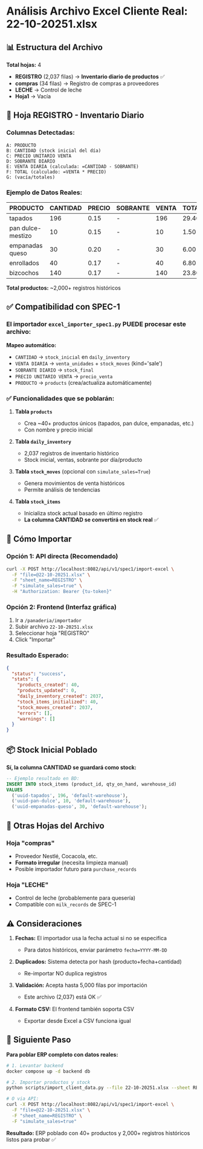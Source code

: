 # Análisis Archivo Excel Cliente Real: 22-10-20251.xlsx

## 📊 Estructura del Archivo

**Total hojas:** 4
- **REGISTRO** (2,037 filas) → **Inventario diario de productos** ✅
- **compras** (34 filas) → Registro de compras a proveedores
- **LECHE** → Control de leche
- **Hoja1** → Vacía

## 🎯 Hoja REGISTRO - Inventario Diario

### Columnas Detectadas:
```
A: PRODUCTO
B: CANTIDAD (stock inicial del día)
C: PRECIO UNITARIO VENTA
D: SOBRANTE DIARIO
E: VENTA DIARIA (calculada: =CANTIDAD - SOBRANTE)
F: TOTAL (calculado: =VENTA * PRECIO)
G: (vacía/totales)
```

### Ejemplo de Datos Reales:
| PRODUCTO | CANTIDAD | PRECIO | SOBRANTE | VENTA | TOTAL |
|----------|----------|--------|----------|-------|-------|
| tapados | 196 | 0.15 | - | 196 | 29.40 |
| pan dulce-mestizo | 10 | 0.15 | - | 10 | 1.50 |
| empanadas queso | 30 | 0.20 | - | 30 | 6.00 |
| enrollados | 40 | 0.17 | - | 40 | 6.80 |
| bizcochos | 140 | 0.17 | - | 140 | 23.80 |

**Total productos:** ~2,000+ registros históricos

## ✅ Compatibilidad con SPEC-1

### El importador `excel_importer_spec1.py` PUEDE procesar este archivo:

**Mapeo automático:**
- `CANTIDAD` → `stock_inicial` en `daily_inventory`
- `VENTA DIARIA` → `venta_unidades` + `stock_moves` (kind='sale')
- `SOBRANTE DIARIO` → `stock_final`
- `PRECIO UNITARIO VENTA` → `precio_venta`
- `PRODUCTO` → `products` (crea/actualiza automáticamente)

### ✅ Funcionalidades que se poblarán:

1. **Tabla `products`**
   - Crea ~40+ productos únicos (tapados, pan dulce, empanadas, etc.)
   - Con nombre y precio inicial

2. **Tabla `daily_inventory`**
   - 2,037 registros de inventario histórico
   - Stock inicial, ventas, sobrante por día/producto

3. **Tabla `stock_moves`** (opcional con `simulate_sales=True`)
   - Genera movimientos de venta históricos
   - Permite análisis de tendencias

4. **Tabla `stock_items`**
   - Inicializa stock actual basado en último registro
   - **La columna CANTIDAD se convertirá en stock real** ✅

## 🚀 Cómo Importar

### Opción 1: API directa (Recomendado)
```bash
curl -X POST http://localhost:8082/api/v1/spec1/import-excel \
  -F "file=@22-10-20251.xlsx" \
  -F "sheet_name=REGISTRO" \
  -F "simulate_sales=true" \
  -H "Authorization: Bearer {tu-token}"
```

### Opción 2: Frontend (Interfaz gráfica)
1. Ir a `/panaderia/importador` 
2. Subir archivo `22-10-20251.xlsx`
3. Seleccionar hoja "REGISTRO"
4. Click "Importar"

### Resultado Esperado:
```json
{
  "status": "success",
  "stats": {
    "products_created": 40,
    "products_updated": 0,
    "daily_inventory_created": 2037,
    "stock_items_initialized": 40,
    "stock_moves_created": 2037,
    "errors": [],
    "warnings": []
  }
}
```

## 📦 Stock Inicial Poblado

**Sí, la columna CANTIDAD se guardará como stock:**

```sql
-- Ejemplo resultado en BD:
INSERT INTO stock_items (product_id, qty_on_hand, warehouse_id) 
VALUES 
  ('uuid-tapados', 196, 'default-warehouse'),
  ('uuid-pan-dulce', 10, 'default-warehouse'),
  ('uuid-empanadas-queso', 30, 'default-warehouse');
```

## 🔄 Otras Hojas del Archivo

### Hoja "compras"
- Proveedor Nestlé, Cocacola, etc.
- **Formato irregular** (necesita limpieza manual)
- Posible importador futuro para `purchase_records`

### Hoja "LECHE"
- Control de leche (probablemente para quesería)
- Compatible con `milk_records` de SPEC-1

## ⚠️ Consideraciones

1. **Fechas:** El importador usa la fecha actual si no se especifica
   - Para datos históricos, enviar parámetro `fecha=YYYY-MM-DD`

2. **Duplicados:** Sistema detecta por hash (producto+fecha+cantidad)
   - Re-importar NO duplica registros

3. **Validación:** Acepta hasta 5,000 filas por importación
   - Este archivo (2,037) está OK ✅

4. **Formato CSV:** El frontend también soporta CSV
   - Exportar desde Excel a CSV funciona igual

## 🎯 Siguiente Paso

**Para poblar ERP completo con datos reales:**

```bash
# 1. Levantar backend
docker compose up -d backend db

# 2. Importar productos y stock
python scripts/import_client_data.py --file 22-10-20251.xlsx --sheet REGISTRO

# O via API:
curl -X POST http://localhost:8082/api/v1/spec1/import-excel \
  -F "file=@22-10-20251.xlsx" \
  -F "sheet_name=REGISTRO" \
  -F "simulate_sales=true"
```

**Resultado:** ERP poblado con 40+ productos y 2,000+ registros históricos listos para probar ✅
